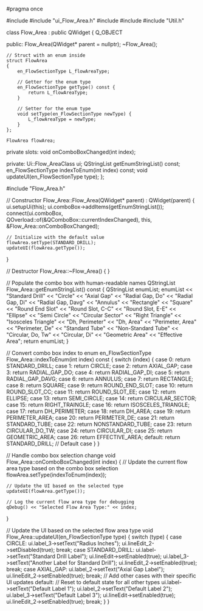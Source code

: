 #pragma once

#include <QWidget>
#include "ui_Flow_Area.h"
#include <QStringList>
#include <QDebug>
#include "Util.h"  

class Flow_Area : public QWidget
{
    Q_OBJECT

public:
    Flow_Area(QWidget* parent = nullptr);
    ~Flow_Area();

    // Struct with an enum inside
    struct FlowArea
    {
        en_FlowSectionType L_flowAreaType;

        // Getter for the enum type
        en_FlowSectionType getType() const {
            return L_flowAreaType;
        }

        // Setter for the enum type
        void setType(en_FlowSectionType newType) {
            L_flowAreaType = newType;
        }
    };

    FlowArea flowArea;

private slots:
    void onComboBoxChanged(int index);

private:
    Ui::Flow_AreaClass ui;
    QStringList getEnumStringList() const;
    en_FlowSectionType indexToEnum(int index) const;
    void updateUI(en_FlowSectionType type);
};

















#include "Flow_Area.h"

// Constructor
Flow_Area::Flow_Area(QWidget* parent)
    : QWidget(parent)
{
    ui.setupUi(this);
    ui.comboBox->addItems(getEnumStringList());
    connect(ui.comboBox, QOverload<int>::of(&QComboBox::currentIndexChanged), this, &Flow_Area::onComboBoxChanged);

    // Initialize with the default value
    flowArea.setType(STANDARD_DRILL);
    updateUI(flowArea.getType());
}

// Destructor
Flow_Area::~Flow_Area()
{
}

// Populate the combo box with human-readable names
QStringList Flow_Area::getEnumStringList() const
{
    QStringList enumList;
    enumList << "Standard Drill" << "Circle" << "Axial Gap" << "Radial Gap, Do" << "Radial Gap, Di"
        << "Radial Gap, Davg" << "Annulus" << "Rectangle" << "Square" << "Round End Slot"
        << "Round Slot, C-C" << "Round Slot, E-E" << "Ellipse" << "Semi Circle" << "Circular Sector"
        << "Right Triangle" << "Isosceles Triangle" << "Dh, Perimeter" << "Dh, Area"
        << "Perimeter, Area" << "Perimeter, De" << "Standard Tube" << "Non-Standard Tube"
        << "Circular, Do, Tw" << "Circular, Di" << "Geometric Area" << "Effective Area";
    return enumList;
}

// Convert combo box index to enum
en_FlowSectionType Flow_Area::indexToEnum(int index) const
{
    switch (index) {
    case 0: return STANDARD_DRILL;
    case 1: return CIRCLE;
    case 2: return AXIAL_GAP;
    case 3: return RADIAL_GAP_DO;
    case 4: return RADIAL_GAP_DI;
    case 5: return RADIAL_GAP_DAVG;
    case 6: return ANNULUS;
    case 7: return RECTANGLE;
    case 8: return SQUARE;
    case 9: return ROUND_END_SLOT;
    case 10: return ROUND_SLOT_CC;
    case 11: return ROUND_SLOT_EE;
    case 12: return ELLIPSE;
    case 13: return SEMI_CIRCLE;
    case 14: return CIRCULAR_SECTOR;
    case 15: return RIGHT_TRAINGLE;
    case 16: return ISOSCELES_TRIANGLE;
    case 17: return DH_PERIMETER;
    case 18: return DH_AREA;
    case 19: return PERIMETER_AREA;
    case 20: return PERIMETER_DE;
    case 21: return STANDARD_TUBE;
    case 22: return NONSTANDARD_TUBE;
    case 23: return CIRCULAR_DO_TW;
    case 24: return CIRCULAR_DI;
    case 25: return GEOMETRIC_AREA;
    case 26: return EFFECTIVE_AREA;
    default: return STANDARD_DRILL; // Default case
    }
}

// Handle combo box selection change
void Flow_Area::onComboBoxChanged(int index)
{
    // Update the current flow area type based on the combo box selection
    flowArea.setType(indexToEnum(index));

    // Update the UI based on the selected type
    updateUI(flowArea.getType());

    // Log the current flow area type for debugging
    qDebug() << "Selected Flow Area Type:" << index;
}

// Update the UI based on the selected flow area type
void Flow_Area::updateUI(en_FlowSectionType type)
{
    switch (type) {
    case CIRCLE:
        ui.label_3->setText("Radius Inches");
        ui.lineEdit_2->setDisabled(true);
        break;
    case STANDARD_DRILL:
        ui.label->setText("Standard Drill Label");
        ui.lineEdit->setEnabled(true);
        ui.label_3->setText("Another Label for Standard Drill");
        ui.lineEdit_2->setEnabled(true);
        break;
    case AXIAL_GAP:
        ui.label_2->setText("Axial Gap Label");
        ui.lineEdit_2->setEnabled(true);
        break;
        // Add other cases with their specific UI updates
    default:
        // Reset to default state for all other types
        ui.label->setText("Default Label 1");
        ui.label_2->setText("Default Label 2");
        ui.label_3->setText("Default Label 3");
        ui.lineEdit->setEnabled(true);
        ui.lineEdit_2->setEnabled(true);
        break;
    }
}
